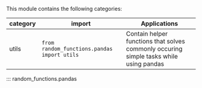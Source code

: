 This module contains the following categories:

| category | import | Applications |
|--------|------|------------|
| utils | ```from random_functions.pandas import utils``` | Contain helper functions that solves commonly occuring simple tasks while using pandas |

::: random_functions.pandas